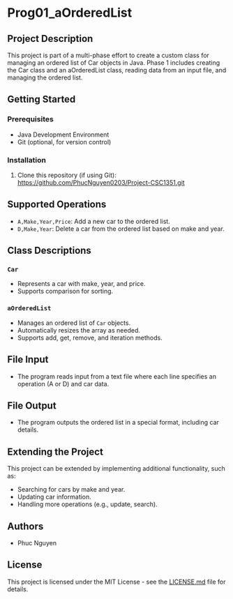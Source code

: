 # Prog01_aOrderedList

## Project Description
This project is part of a multi-phase effort to create a custom class for managing an ordered list of Car objects in Java. Phase 1 includes creating the Car class and an aOrderedList class, reading data from an input file, and managing the ordered list.

## Getting Started
### Prerequisites
- Java Development Environment
- Git (optional, for version control)

### Installation
1. Clone this repository (if using Git): https://github.com/PhucNguyen0203/Project-CSC1351.git

## Supported Operations
- `A,Make,Year,Price`: Add a new car to the ordered list.
- `D,Make,Year`: Delete a car from the ordered list based on make and year.

## Class Descriptions
### `Car`
- Represents a car with make, year, and price.
- Supports comparison for sorting.

### `aOrderedList`
- Manages an ordered list of `Car` objects.
- Automatically resizes the array as needed.
- Supports add, get, remove, and iteration methods.

## File Input
- The program reads input from a text file where each line specifies an operation (A or D) and car data.

## File Output
- The program outputs the ordered list in a special format, including car details.

## Extending the Project
This project can be extended by implementing additional functionality, such as:
- Searching for cars by make and year.
- Updating car information.
- Handling more operations (e.g., update, search).

## Authors
- Phuc Nguyen

## License
This project is licensed under the MIT License - see the [LICENSE.md](LICENSE.md) file for details.
